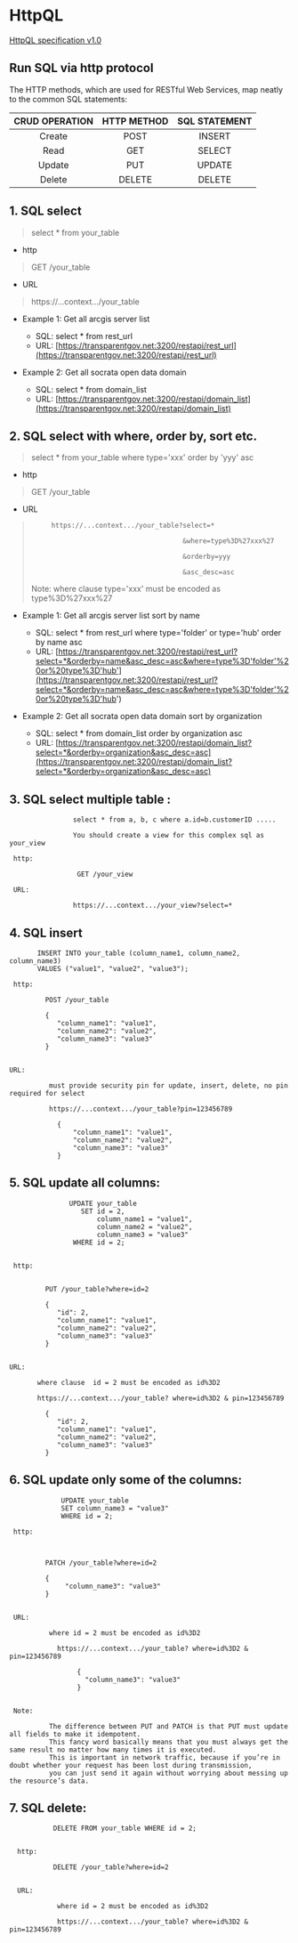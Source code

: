 # HttpQL



[ HttpQL specification v1.0 ](https://transparentgov.net/httpql/index.html)

## Run SQL via http protocol

The HTTP methods, which are used for RESTful Web Services, map neatly to the common SQL statements:
 
 
   | CRUD OPERATION	 |    HTTP METHOD	  | SQL STATEMENT    |
   |:----------------:|:----------------:|:----------------:|
   |  Create	       |    POST	        |   INSERT         |
   |  Read	          |    GET	        |   SELECT         |
   |  Update	       |    PUT      	  |   UPDATE         |
   |  Delete	       |    DELETE	     |   DELETE         |
     
     
     




## 1. SQL select
> select * from your_table
                    
    
- http
> GET /your_table


- URL                
> https://...context.../your_table



- Example 1:  Get all arcgis server list
    - SQL:  select * from rest_url 
    - URL: [https://transparentgov.net:3200/restapi/rest_url](https://transparentgov.net:3200/restapi/rest_url)








- Example 2:  Get all socrata open data domain
    - SQL:  select * from domain_list
    - URL:  [https://transparentgov.net:3200/restapi/domain_list](https://transparentgov.net:3200/restapi/domain_list)
                                   
                    
                    



                    
## 2. SQL select with where, order by, sort etc.

> select * from your_table where type='xxx' order by 'yyy' asc
          
- http
      
> GET /your_table    
          
- URL 
                     
>          https://...context.../your_table?select=*
>
>                                           &where=type%3D%27xxx%27
>
>                                           &orderby=yyy
>
>                                           &asc_desc=asc
>
>
>  Note:  where clause type='xxx' must be encoded as type%3D%27xxx%27

- Example 1:  Get all arcgis server list sort by name
    - SQL:  select * from rest_url where type='folder' or type='hub' order by name asc
    - URL:  [https://transparentgov.net:3200/restapi/rest_url?select=*&orderby=name&asc_desc=asc&where=type%3D'folder'%20or%20type%3D'hub'](https://transparentgov.net:3200/restapi/rest_url?select=*&orderby=name&asc_desc=asc&where=type%3D'folder'%20or%20type%3D'hub')



- Example 2: Get all socrata open data domain sort by organization
    - SQL:  select * from domain_list order by organization asc
    - URL:  [https://transparentgov.net:3200/restapi/domain_list?select=*&orderby=organization&asc_desc=asc](https://transparentgov.net:3200/restapi/domain_list?select=*&orderby=organization&asc_desc=asc)
                     






## 3. SQL select multiple table :

                    select * from a, b, c where a.id=b.customerID .....
                    
                    You should create a view for this complex sql as your_view
    
     http:
      
                     GET /your_view    
    
     URL:             
     
                    https://...context.../your_view?select=* 
        
        
        
## 4. SQL insert

           INSERT INTO your_table (column_name1, column_name2, column_name3) 
           VALUES ("value1", "value2", "value3");       
           
     http: 
     
             POST /your_table

             {
                "column_name1": "value1",
                "column_name2": "value2",
                "column_name3": "value3"
             }
        
    
    URL:   
              
              must provide security pin for update, insert, delete, no pin required for select 
              
              https://...context.../your_table?pin=123456789    
               
                {
                    "column_name1": "value1",
                    "column_name2": "value2",
                    "column_name3": "value3"
                }
                
                
                
        
## 5. SQL update all columns: 

                   UPDATE your_table
                      SET id = 2, 
                          column_name1 = "value1", 
                          column_name2 = "value2", 
                          column_name3 = "value3"
                    WHERE id = 2;        
                    
                    
     http: 
             
            
             PUT /your_table?where=id=2

             {
                "id": 2, 
                "column_name1": "value1",
                "column_name2": "value2",
                "column_name3": "value3"
             }
                    
                    
    URL:    
    
           where clause  id = 2 must be encoded as id%3D2
        
           https://...context.../your_table? where=id%3D2 & pin=123456789 

             {
                "id": 2, 
                "column_name1": "value1",
                "column_name2": "value2",
                "column_name3": "value3"
             }


## 6. SQL update only some of the columns:

                 UPDATE your_table
                 SET column_name3 = "value3"
                 WHERE id = 2;

     http: 
             
             
            
             PATCH /your_table?where=id=2

             {
                  "column_name3": "value3"
             }
             

     URL:    
      
              where id = 2 must be encoded as id%3D2
              
                https://...context.../your_table? where=id%3D2 & pin=123456789 

                     {
                       "column_name3": "value3"
                     }
             
             
     Note: 
     
              The difference between PUT and PATCH is that PUT must update all fields to make it idempotent. 
              This fancy word basically means that you must always get the same result no matter how many times it is executed. 
              This is important in network traffic, because if you’re in doubt whether your request has been lost during transmission, 
              you can just send it again without worrying about messing up the resource’s data.           
              
              
              

## 7. SQL delete:


               DELETE FROM your_table WHERE id = 2;
               

      http: 
             
               DELETE /your_table?where=id=2
               
               
      URL:     
      
                where id = 2 must be encoded as id%3D2
              
                https://...context.../your_table? where=id%3D2 & pin=123456789 



              
  
      